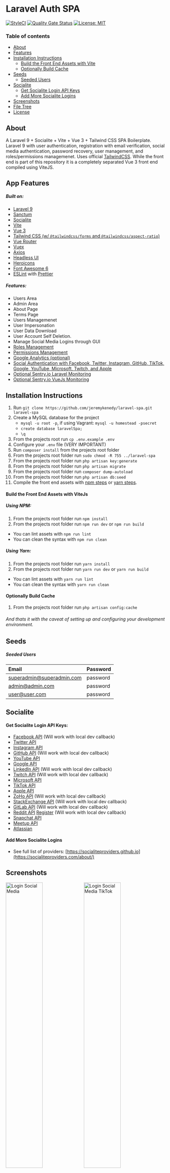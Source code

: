 # Laravel Auth SPA

[![StyleCI](https://github.styleci.io/repos/537735029/shield?branch=master)](https://github.styleci.io/repos/537735029?branch=master)
[![Quality Gate Status](https://sonarcloud.io/api/project_badges/measure?project=jeremykenedy_laravel-spa&metric=alert_status)](https://sonarcloud.io/summary/new_code?id=jeremykenedy_laravel-spa)
[![License: MIT](https://img.shields.io/badge/License-MIT-yellow.svg?style=flat-square)](https://opensource.org/licenses/MIT)

### Table of contents
- [About](#about)
- [Features](#features)
- [Installation Instructions](#installation-instructions)
    - [Build the Front End Assets with Vite](#build-the-front-end-assets-with-vitejs)
    - [Optionally Build Cache](#optionally-build-cache)
- [Seeds](#seeds)
    - [Seeded Users](#seeded-users)
- [Socialite](#socialite)
    - [Get Socialite Login API Keys](#get-socialite-login-api-keys)
    - [Add More Socialite Logins](#add-more-socialite-logins)
- [Screenshots](#screenshots)
- [File Tree](#file-tree)
- [License](#license)

## About
A Laravel 9 + Socialite + Vite + Vue 3 + Tailwind CSS SPA Boilerplate.
Laravel 9 with user authentication, registration with email verification, 
social media authentication, password recovery, user management, and roles/permissions 
managemenet. Uses official [TailwindCSS](https://tailwindcss.com/). While the front end is 
part of this repository it is a completely separated Vue 3 front end compiled using ViteJS.

## App Features
##### Built on:
- [Laravel 9](https://laravel.com/docs/9.x)
- [Sanctum](https://laravel.com/docs/9.x/sanctum)
- [Socialite](https://laravel.com/docs/9.x/socialite)
- [Vite](https://laravel.com/docs/9.x/vite)
- [Vue 3](https://vuejs.org/)
- [Tailwind CSS (w/ `@tailwindcss/forms` and `@tailwindcss/aspect-ratio`)](https://tailwindcss.com/)
- [Vue Router](https://v3.router.vuejs.org/)
- [Vuex](https://vuex.vuejs.org/)
- [Axios](https://axios-http.com/)
- [Headless UI](https://headlessui.com/)
- [Heroicons](https://heroicons.com/)
- [Font Awesome 6](https://fontawesome.com/search)
- [ESLint](https://eslint.org/) with [Prettier](https://prettier.io/docs/en/index.html)

##### Features:
- Users Area
- Admin Area
- About Page
- Terms Page
- Users Managemenet
- User Impersonation
- User Data Download
- User Account Self Deletion.
- Manage Social Media Logins through GUI
- [Roles Management](https://github.com/jeremykenedy/laravel-roles)
- [Permissions Management](https://github.com/jeremykenedy/laravel-roles)
- [Google Analytics (optional)](https://matteo-gabriele.gitbook.io/vue-gtag/v/next/)
- [Social Authentication with Facebook, Twitter, Instagram, GitHub, TikTok, Google, YouTube, Microsoft, Twitch, and Apple](https://laravel.com/docs/9.x/socialite)
- [Optional Sentry.io Laravel Monitoring](https://docs.sentry.io/platforms/php/guides/laravel/)
- [Optional Sentry.io VueJs Monitoring](https://docs.sentry.io/platforms/javascript/guides/vue/)

## Installation Instructions
1. Run `git clone https://github.com/jeremykenedy/laravel-spa.git laravel-spa`
2. Create a MySQL database for the project
    * ```mysql -u root -p```, if using Vagrant: ```mysql -u homestead -psecret```
    * ```create database laravelSpa;```
    * ```\q```
3. From the projects root run `cp .env.example .env`
4. Configure your `.env` file (VERY IMPORTANT)
5. Run `composer install` from the projects root folder
6. From the projects root folder run `sudo chmod -R 755 ../laravel-spa`
7. From the projects root folder run `php artisan key:generate`
8. From the projects root folder run `php artisan migrate`
9. From the projects root folder run `composer dump-autoload`
10. From the projects root folder run `php artisan db:seed`
11. Compile the front end assets with [npm steps](#using-npm) or [yarn steps](#using-yarn).

#### Build the Front End Assets with ViteJs
##### Using NPM:
1. From the projects root folder run `npm install`
2. From the projects root folder run `npm run dev` or `npm run build`
  * You can lint assets with `npm run lint`
  * You can clean the syntax with `npm run clean`

##### Using Yarn:
1. From the projects root folder run `yarn install`
2. From the projects root folder run `yarn run dev` or `yarn run build`
  * You can lint assets with `yarn run lint`
  * You can clean the syntax with `yarn run clean`

#### Optionally Build Cache
1. From the projects root folder run `php artisan config:cache`

###### And thats it with the caveat of setting up and configuring your development environment.

## Seeds

##### Seeded Users

|Email|Password|
|:------------|:------------|
|superadmin@superadmin.com|password|
|admin@admin.com|password|
|user@user.com|password|

## Socialite

#### Get Socialite Login API Keys:
* [Facebook API](https://developers.facebook.com/) (Will work with local dev callback)
* [Twitter API](https://apps.twitter.com/)
* [Instagram API](https://instagram.com/developer/register/)
* [GitHub API](https://github.com/settings/applications/new) (Will work with local dev callback)
* [YouTube API](https://developers.google.com/youtube/v3/getting-started)
* [Google API](https://console.developers.google.com/)
* [LinkedIn API](https://www.linkedin.com/developers/apps/) (Will work with local dev callback)
* [Twitch API](https://dev.twitch.tv/docs/authentication/) (Will work with local dev callback)
* [Microsoft API]()
* [TikTok API](https://developers.tiktok.com/)
* [Apple API](https://developer.okta.com/blog/2019/06/04/what-the-heck-is-sign-in-with-apple)
* [ZoHo API](https://api-console.zoho.com/) (Will work with local dev callback)
* [StackExchange API](https://stackapps.com/apps/oauth/register/) (Will work with local dev callback)
* [GitLab API](https://gitlab.com/oauth/applications) (Will work with local dev callback)
* [Reddit API](https://www.reddit.com/prefs/apps) [Register](https://docs.google.com/a/reddit.com/forms/d/e/1FAIpQLSezNdDNK1-P8mspSbmtC2r86Ee9ZRbC66u929cG2GX0T9UMyw/viewform) (Will work with local dev callback)
* [Snapchat API](https://devportal.snap.com/manage/)
* [Meetup API](https://www.meetup.com/api/oauth/list/)
* [Atlassian](https://developer.atlassian.com/console/myapps/)

#### Add More Socialite Logins
* See full list of providers: [https://socialiteproviders.github.io](https://socialiteproviders.com/about/)

## Screenshots

<p float="left">
    <img src="https://laravel-spa.s3.us-west-2.amazonaws.com/v3/login-sm.png" title="Login Social Media" alt="Login Social Media" width="48%"/>
    <img src="https://laravel-spa.s3.us-west-2.amazonaws.com/v3/login-sm-tiktok.png" title="Login Social Media TikTok" alt="Login Social Media TikTok" width="48%" />
    <img src="https://laravel-spa.s3.us-west-2.amazonaws.com/v3/register-sm-instagram.png" title="Register Social Media Instagram" alt="Register Social Media Instagram" width="48%" />
    <img src="https://laravel-spa.s3.us-west-2.amazonaws.com/v3/register-sm.png" title="Register Social Media" alt="Register Social Media" width="48%" />
    <img src="https://laravel-spa.s3.us-west-2.amazonaws.com/v3/dashboard-success-login-sm.png" title="Social User Dashboard" alt="Social User Dashboard" width="48%" />
    <img src="https://laravel-spa.s3.us-west-2.amazonaws.com/v3/admin-dashboard.png" title="Admin Dashboard Dark Mode" alt="Admin Dashboard Dark Mode" width="48%" />
    <img src="https://laravel-spa.s3.us-west-2.amazonaws.com/v3/admin-users.png" title="Admin Users Table" alt="Admin Users Table" width="48%" />
    <img src="https://laravel-spa.s3.us-west-2.amazonaws.com/v3/admin-roles.png" title="Admin Roles Table" alt="Admin Roles Table" width="48%" />
    <img src="https://laravel-spa.s3.us-west-2.amazonaws.com/v3/admin-permissions.png" title="Admin Permissions Table" alt="Admin Permissions Table" width="48%" />
    <img src="https://laravel-spa.s3.us-west-2.amazonaws.com/v3/admin-app-settings.png" title="Admin App Settings Dark Mode" alt="Admin App Settings Dark Mode" width="48%" />
    <img src="https://laravel-spa.s3.us-west-2.amazonaws.com/home.png" title="Home" alt="Home" width="48%" />
    <img src="https://laravel-spa.s3.us-west-2.amazonaws.com/about.png" title="About" alt="About" width="48%" />
    <img src="https://laravel-spa.s3.us-west-2.amazonaws.com/login.png" title="Login" alt="Login" width="48%" />
    <img src="https://laravel-spa.s3.us-west-2.amazonaws.com/register.png" title="Register" alt="Register" width="48%" />
    <img src="https://laravel-spa.s3.us-west-2.amazonaws.com/dashboard.png" title="Dashboard" alt="Dashboard" width="48%" />
    <img src="https://laravel-spa.s3.us-west-2.amazonaws.com/profile1.png" title="Settings - Profile" alt="Settings - Profile" width="48%" />
    <img src="https://laravel-spa.s3.us-west-2.amazonaws.com/profile2.png" title="Settings - Password" alt="Settings - Password" width="48%" />
    <img src="https://laravel-spa.s3.us-west-2.amazonaws.com/profile3.png" title="Profile Dark" alt="Profile Dark" width="48%" />
    <img src="https://laravel-spa.s3.us-west-2.amazonaws.com/v3.1/settings-account-auth.png" title="Account SM Settings" alt="Account SM Settings" width="48%" />
    <img src="https://laravel-spa.s3.us-west-2.amazonaws.com/v3.1/settings-account-auth-revoke.png" title="Revoke Account SM Provider" alt="Revoke Account SM Provider" width="48%" />
    <img src="https://laravel-spa.s3.us-west-2.amazonaws.com/v3.1/settings-account-delete.png" title="Delete Account" alt="Delete Account" width="48%" />
    <img src="https://laravel-spa.s3.us-west-2.amazonaws.com/v3.1/settings-account-delete-confirm.png" title="Confirm Delete Account" alt="Confirm Delete Account" width="48%" />
    <img src="https://laravel-spa.s3.us-west-2.amazonaws.com/v3.1/account-deleted.png" title="Account Deleted" alt="Account Deleted" width="48%" />
    <img src="https://laravel-spa.s3.us-west-2.amazonaws.com/v3.1/terms.png" title="Terms Template" alt="Terms Template" width="48%" />
    <img src="https://laravel-spa.s3.us-west-2.amazonaws.com/forgot.png" title="Forgot Password" alt="Forgot Password" width="48%" />
    <img src="https://laravel-spa.s3.us-west-2.amazonaws.com/reset.png" title="Reset Password" alt="Reset Password" width="48%" />
    <img src="https://laravel-spa.s3.us-west-2.amazonaws.com/mobile-menu.png" title="Mobile Menu" alt="Mobile Menu" width="48%" />
    <img src="https://laravel-spa.s3.us-west-2.amazonaws.com/mobile-login.png" title="Mobile Login" alt="Mobile Login" width="48%" />
</p>

## File Tree
```
LaravelSpa
├── .browserslistrc
├── .editorconfig
├── .env.example
├── .env.travis
├── .eslintrc.js
├── .gitattributes
├── .github
│   ├── FUNDING.yml
│   ├── dependabot.yml
│   ├── labeler.yml
│   └── workflows
│       ├── changelog.yml
│       ├── codeql.yml
│       ├── create-release.yml
│       ├── dependency-review.yml
│       ├── deploy.yml
│       ├── gitguardian.yml
│       ├── greetings.yml
│       ├── labeler.yml
│       ├── laravel.yml
│       ├── manual.yml
│       ├── node.js.yml
│       ├── php.yml
│       ├── release.yml
│       ├── sentry.yml
│       └── stale.yml
├── .gitignore
├── .npmrc
├── .prettierignore
├── .scripts
│   └── deploy.sh
├── .styleci.yml
├── .travis.yml
├── CHANGELOG.md
├── LICENSE
├── README.md
├── app
│   ├── Console
│   │   └── Kernel.php
│   ├── Exceptions
│   │   ├── Handler.php
│   │   └── SocialProviderDeniedException.php
│   ├── Http
│   │   ├── Controllers
│   │   │   ├── AppSettingsController.php
│   │   │   ├── AppleSocialController.php
│   │   │   ├── Auth
│   │   │   │   ├── AuthController.php
│   │   │   │   ├── ForgotPasswordController.php
│   │   │   │   ├── PasswordController.php
│   │   │   │   ├── RegisterController.php
│   │   │   │   ├── ResetPasswordController.php
│   │   │   │   ├── SocialiteController.php
│   │   │   │   └── VerificationController.php
│   │   │   ├── Controller.php
│   │   │   ├── DashboardController.php
│   │   │   ├── ImpersonateController.php
│   │   │   ├── PermissionsController.php
│   │   │   ├── ProfileController.php
│   │   │   ├── RolesController.php
│   │   │   ├── ServerInfoController.php
│   │   │   ├── UserController.php
│   │   │   └── UsersController.php
│   │   ├── Kernel.php
│   │   ├── Middleware
│   │   │   ├── Authenticate.php
│   │   │   ├── EncryptCookies.php
│   │   │   ├── PreventRequestsDuringMaintenance.php
│   │   │   ├── RedirectIfAuthenticated.php
│   │   │   ├── TrimStrings.php
│   │   │   ├── TrustHosts.php
│   │   │   ├── TrustProxies.php
│   │   │   └── VerifyCsrfToken.php
│   │   ├── Requests
│   │   │   ├── AppSettings
│   │   │   ├── Permissions
│   │   │   │   ├── CreatePermissionRequest.php
│   │   │   │   ├── GetPermissionsRequest.php
│   │   │   │   └── UpdatePermissionRequest.php
│   │   │   ├── Roles
│   │   │   │   ├── CreateRoleRequest.php
│   │   │   │   └── UpdateRoleRequest.php
│   │   │   └── Users
│   │   │       ├── CreateUserRequest.php
│   │   │       ├── GetUserRolesRequest.php
│   │   │       ├── ImpersonateUserRequest.php
│   │   │       └── UpdateUserRequest.php
│   │   └── Resources
│   │       ├── Permissions
│   │       │   ├── PermissionResource.php
│   │       │   └── PermissionsCollection.php
│   │       └── Users
│   │           ├── RoleResource.php
│   │           └── RolesCollection.php
│   ├── Jobs
│   │   └── PersonalDataExportJob.php
│   ├── Mail
│   │   └── ExceptionOccured.php
│   ├── Models
│   │   ├── Impersonation.php
│   │   ├── Permission.php
│   │   ├── Role.php
│   │   ├── Setting.php
│   │   ├── SocialiteProvider.php
│   │   └── User.php
│   ├── Notifications
│   │   ├── PersonalDataExportedNotification.php
│   │   ├── ResetPasswordNotification.php
│   │   └── VerifyEmailNotification.php
│   ├── Providers
│   │   ├── AppServiceProvider.php
│   │   ├── AuthServiceProvider.php
│   │   ├── BroadcastServiceProvider.php
│   │   ├── EventServiceProvider.php
│   │   ├── RouteServiceProvider.php
│   │   └── ViewComposerServiceProvider.php
│   ├── Services
│   │   └── AppleToken.php
│   ├── Traits
│   │   ├── AppSettingsTrait.php
│   │   └── SocialiteProvidersTrait.php
│   └── View
│       └── Composers
│           ├── GaComposer.php
│           └── GaEnabledComposer.php
├── artisan
├── bootstrap
│   ├── app.php
│   └── cache
│       ├── .gitignore
│       ├── packages.php
│       └── services.php
├── composer.json
├── composer.lock
├── config
│   ├── app.php
│   ├── auth.php
│   ├── broadcasting.php
│   ├── cache.php
│   ├── cors.php
│   ├── database.php
│   ├── debugbar.php
│   ├── exceptions.php
│   ├── filesystems.php
│   ├── hashing.php
│   ├── logging.php
│   ├── mail.php
│   ├── personal-data-export.php
│   ├── queue.php
│   ├── roles.php
│   ├── sanctum.php
│   ├── sentry.php
│   ├── services.php
│   ├── session.php
│   ├── settings.php
│   ├── users.php
│   └── view.php
├── database
│   ├── .gitignore
│   ├── factories
│   │   └── UserFactory.php
│   ├── migrations
│   │   ├── 2014_10_00_000000_create_settings_table.php
│   │   ├── 2014_10_00_000001_add_group_column_on_settings_table.php
│   │   ├── 2014_10_12_000000_create_users_table.php
│   │   ├── 2014_10_12_100000_create_password_resets_table.php
│   │   ├── 2016_01_15_105324_create_roles_table.php
│   │   ├── 2016_01_15_114412_create_role_user_table.php
│   │   ├── 2016_01_26_115212_create_permissions_table.php
│   │   ├── 2016_01_26_115523_create_permission_role_table.php
│   │   ├── 2016_02_09_132439_create_permission_user_table.php
│   │   ├── 2019_08_19_000000_create_failed_jobs_table.php
│   │   ├── 2019_12_14_000001_create_personal_access_tokens_table.php
│   │   ├── 2021_04_26_093603_create_jobs_table.php
│   │   ├── 2022_09_05_192055_update_users_table.php
│   │   ├── 2022_11_02_051027_update_settings_table.php
│   │   ├── 2022_11_28_073632_create_socialite_providers_table.php
│   │   └── 2022_12_06_061947_create_impersonations_table.php
│   └── seeders
│       ├── AppSettingsSeeder.php
│       ├── ConnectRelationshipsSeeder.php
│       ├── DatabaseSeeder.php
│       ├── PermissionsTableSeeder.php
│       ├── RolesTableSeeder.php
│       └── UsersTableSeeder.php
├── env.d.ts
├── license.svg
├── package-lock.json
├── package.json
├── phpunit.xml
├── postcss.config.js
├── prettier.config.js
├── prettierrc.json
├── public
│   ├── .htaccess
│   ├── build
│   │   ├── assets
│   │   │   ├── 404-508db666.png
│   │   │   ├── app-3ff86421.css
│   │   │   ├── app-b80d281f.js
│   │   │   ├── app-f9cfb835.css
│   │   │   ├── app-legacy-5eb64e32.js
│   │   │   ├── app-legacy-6399fae7.js
│   │   │   ├── fa-brands-400-b1d1c1b0.ttf
│   │   │   ├── fa-brands-400-c61287c2.woff2
│   │   │   ├── fa-regular-400-5da313b0.woff2
│   │   │   ├── fa-regular-400-d7b19fe2.ttf
│   │   │   ├── fa-solid-900-8f06540f.woff2
│   │   │   ├── fa-solid-900-e4f6a7e9.ttf
│   │   │   ├── fa-v4compatibility-2ddb3b41.ttf
│   │   │   ├── fa-v4compatibility-f46715c9.woff2
│   │   │   ├── plugs-12bd3189.png
│   │   │   ├── polyfills-legacy-6af2eb34.js
│   │   │   ├── vendor-2bff8d29.js
│   │   │   ├── vendor-legacy-f27d3422.js
│   │   │   ├── workbox-window.prod.es5-eba8f0a2.js
│   │   │   ├── workbox-window.prod.es5-legacy-ab6aa431.js
│   │   │   ├── zoho-monocrome-black-8bba680d.png
│   │   │   └── zoho-monocrome-white-cf507b60.png
│   │   ├── manifest.json
│   │   ├── manifest.webmanifest
│   │   ├── pluginWebUpdateNotice
│   │   │   ├── webUpdateNoticeInjectScript.global.js
│   │   │   ├── webUpdateNoticeInjectStyle.css
│   │   │   └── web_version_by_plugin.json
│   │   ├── sw.js
│   │   ├── sw.js.map
│   │   ├── workbox-3625d7b0.js
│   │   └── workbox-3625d7b0.js.map
│   ├── css
│   │   └── app.css
│   ├── favicon.ico
│   ├── index.php
│   ├── js
│   │   ├── app.js
│   │   ├── resources_js_Views_ForgotPassword_vue.js
│   │   ├── resources_js_Views_Home_vue.js
│   │   ├── resources_js_Views_Login_vue.js
│   │   ├── resources_js_Views_Password_vue.js
│   │   ├── resources_js_Views_Profile_vue.js
│   │   ├── resources_js_Views_Register_vue.js
│   │   ├── resources_js_Views_ResetPassword_vue.js
│   │   ├── resources_js_Views_Settings_vue.js
│   │   ├── resources_js_Views_VerifyEmail_vue.js
│   │   └── resources_js_Views_Welcome_vue.js
│   ├── mix-manifest.json
│   ├── robots.txt
│   └── web.config
├── resources
│   ├── css
│   │   ├── app.css
│   │   └── normalize.css
│   ├── img
│   │   ├── 404.png
│   │   ├── plugs.png
│   │   └── vendor-logos
│   │       ├── zoho-monocrome-black.png
│   │       └── zoho-monocrome-white.png
│   ├── js
│   │   ├── app.js
│   │   ├── bootstrap.js
│   │   ├── components
│   │   │   ├── AppFooter.vue
│   │   │   ├── AppNav.vue
│   │   │   ├── CircleSvg.vue
│   │   │   ├── Errors.vue
│   │   │   ├── OctoCat.vue
│   │   │   ├── Pagination.vue
│   │   │   ├── PerPage.vue
│   │   │   ├── Success.vue
│   │   │   ├── VerifyNotice.vue
│   │   │   ├── account
│   │   │   │   ├── AccountAdministration.vue
│   │   │   │   ├── AccountAuthentication.vue
│   │   │   │   ├── AccountData.vue
│   │   │   │   └── AccountPrivacy.vue
│   │   │   ├── admin
│   │   │   │   ├── AdminNavBar.vue
│   │   │   │   ├── AdminSidebar.vue
│   │   │   │   ├── RolesTable.vue
│   │   │   │   ├── RolesTableRow.vue
│   │   │   │   ├── UsersTable.vue
│   │   │   │   └── UsersTableRow.vue
│   │   │   ├── auth
│   │   │   │   └── SocialiteLogins.vue
│   │   │   ├── common
│   │   │   │   ├── AppButton.vue
│   │   │   │   ├── AppDeleteModal.vue
│   │   │   │   ├── AppModal.vue
│   │   │   │   ├── AppSwitch.vue
│   │   │   │   ├── AppTable.vue
│   │   │   │   └── AppToast.vue
│   │   │   ├── form
│   │   │   │   ├── AppSettingTextInput.vue
│   │   │   │   ├── AppSettingTextarea.vue
│   │   │   │   └── AppSettingToggle.vue
│   │   │   ├── loaders
│   │   │   │   └── AnimatedTableLoader.vue
│   │   │   ├── roles
│   │   │   │   ├── PermissionFormModal.vue
│   │   │   │   ├── RoleFormModal.vue
│   │   │   │   └── RolesBadges.vue
│   │   │   └── users
│   │   │       ├── UserDownloadData.vue
│   │   │       ├── UserForm.vue
│   │   │       └── UserFormModal.vue
│   │   ├── layouts
│   │   │   └── AdminLayout.vue
│   │   ├── middleware
│   │   │   ├── auth.js
│   │   │   ├── guest.js
│   │   │   ├── middlewarePipeline.js
│   │   │   ├── roleAdmin.js
│   │   │   ├── roleSuperAdmin.js
│   │   │   └── roleUser.js
│   │   ├── router
│   │   │   ├── index.js
│   │   │   └── routes.js
│   │   ├── services
│   │   │   ├── analytics.js
│   │   │   ├── common.js
│   │   │   └── users.js
│   │   ├── store
│   │   │   ├── index.js
│   │   │   ├── modules
│   │   │   │   ├── auth.js
│   │   │   │   ├── sidebar.js
│   │   │   │   └── toast.js
│   │   │   └── mutation-types.js
│   │   └── views
│   │       ├── App.vue
│   │       ├── Blank.vue
│   │       ├── admin
│   │       │   ├── Admin.vue
│   │       │   ├── AppSettings.vue
│   │       │   ├── Permissions.vue
│   │       │   ├── PhpInfo.vue
│   │       │   ├── Roles.vue
│   │       │   └── Users.vue
│   │       └── pages
│   │           ├── About.vue
│   │           ├── Dashboard.vue
│   │           ├── ForgotPassword.vue
│   │           ├── Home.vue
│   │           ├── Login.vue
│   │           ├── NotFound.vue
│   │           ├── Register.vue
│   │           ├── ResetPassword.vue
│   │           ├── Terms.vue
│   │           ├── VerifyEmail.vue
│   │           ├── auth
│   │           └── settings
│   │               ├── Account.vue
│   │               ├── Password.vue
│   │               ├── Profile.vue
│   │               └── Settings.vue
│   ├── lang
│   │   └── en
│   │       ├── auth.php
│   │       ├── pagination.php
│   │       ├── passwords.php
│   │       ├── personal-data-exports.php
│   │       └── validation.php
│   └── views
│       ├── app.blade.php
│       ├── emails
│       │   └── exception.blade.php
│       ├── errors
│       │   ├── 401.blade.php
│       │   ├── 403.blade.php
│       │   ├── 500.blade.php
│       │   ├── 503.blade.php
│       │   └── layout.blade.php
│       ├── socialite
│       │   ├── callback.blade.php
│       │   └── denied.blade.php
│       └── welcome.blade.php
├── routes
│   ├── api.php
│   ├── channels.php
│   ├── console.php
│   └── web.php
├── server.php
├── tailwind.config.js
├── tailwindcss-perspective.js
├── tsconfig.json
├── tsconfig.vite-config.json
└── vite.config.ts

72 directories, 316 files

```

* Tree command can be installed using brew: `brew install tree`
* File tree generated using command `tree -a -I '.git|node_modules|vendor|storage|tests|.DS_Store|.env'`

## License
Laravel-Spa is licensed under the [MIT license](https://opensource.org/licenses/MIT). Enjoy!
